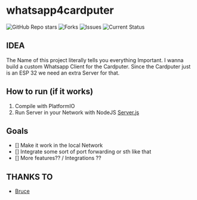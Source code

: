 # whatsapp4cardputer
![GitHub Repo stars](https://img.shields.io/github/stars/bjarnepw/whatsapp4cardputer?style=for-the-badge)
![Forks](https://img.shields.io/github/forks/bjarnepw/whatsapp4cardputer?style=for-the-badge)
![Issues](https://img.shields.io/github/issues/bjarnepw/whatsapp4cardputer?style=for-the-badge)
![Current Status](https://img.shields.io/badge/STATUS-COMPILABLE-green?style=for-the-badge)

## IDEA
The Name of this project literally tells you everything Important. I wanna build a custom Whatsapp Client for the Cardputer. Since the Cardputer just is an ESP 32 we need an extra Server for that.

## How to run (if it works)

1. Compile with PlatformIO 
2. Run Server in your Network with NodeJS [Server.js](./server/server.js)

## Goals
- [] Make it work in the local Network
- [] Integrate some sort of port forwarding or sth like that 
- [] More features?? / Integrations ?? 

## THANKS TO
- [Bruce](https://github.com/pr3y/Bruce)
